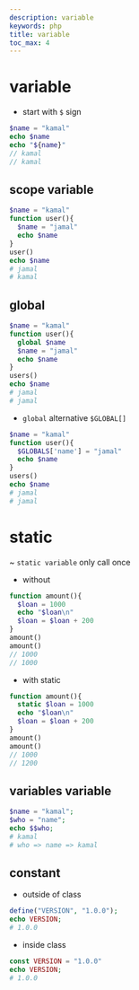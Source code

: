 ```yaml
---
description: variable
keywords: php
title: variable
toc_max: 4
---
```


# variable

* start with `$` sign

```php
$name = "kamal"
echo $name
echo "${name}"
// kamal
// kamal
```

## scope variable

```php
$name = "kamal"
function user(){
  $name = "jamal"
  echo $name
}
user()
echo $name
# jamal
# kamal
```
## global

```php
$name = "kamal"
function user(){
  global $name
  $name = "jamal"
  echo $name
}
users()
echo $name
# jamal
# jamal
```

* `global` alternative `$GLOBAL[]`

```php
$name = "kamal"
function user(){
  $GLOBALS['name'] = "jamal"
  echo $name
}
users()
echo $name
# jamal
# jamal
```

# static

~ `static variable` only call once

* without

```php
function amount(){
  $loan = 1000
  echo "$loan\n"
  $loan = $loan + 200
}
amount()
amount()
// 1000
// 1000

```

* with static


```php
function amount(){
  static $loan = 1000
  echo "$loan\n"
  $loan = $loan + 200
}
amount()
amount()
// 1000
// 1200

```

## variables variable

```php
$name = "kamal";
$who = "name";
echo $$who;
# kamal
# who => name => kamal
```

## constant

* outside of class

```php
define("VERSION", "1.0.0");
echo VERSION;
# 1.0.0
```

* inside class

```php
const VERSION = "1.0.0"
echo VERSION;
# 1.0.0
```

